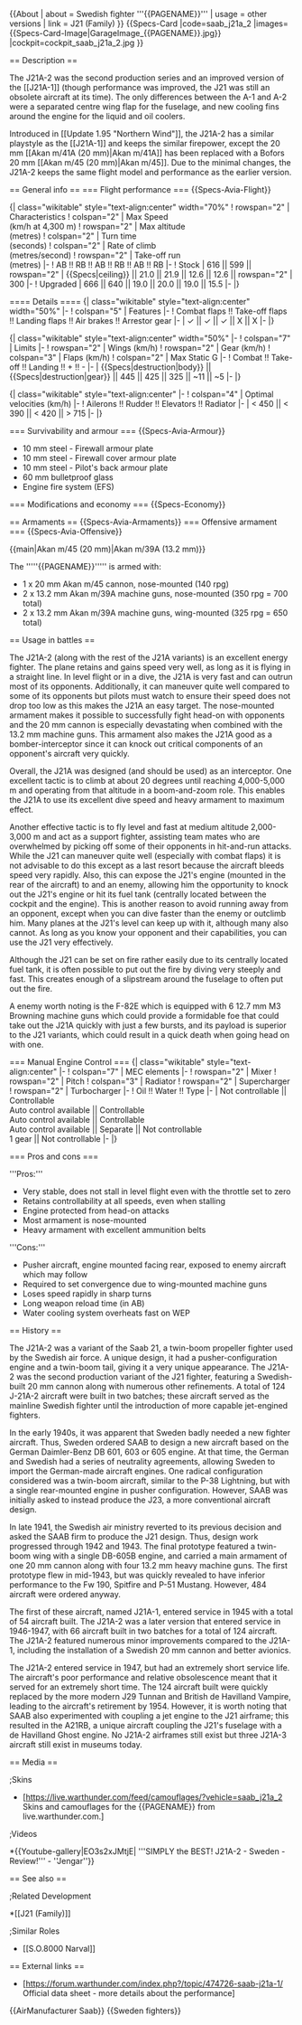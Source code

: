 {{About
| about = Swedish fighter '''{{PAGENAME}}'''
| usage = other versions
| link = J21 (Family)
}}
{{Specs-Card
|code=saab_j21a_2
|images={{Specs-Card-Image|GarageImage_{{PAGENAME}}.jpg}}
|cockpit=cockpit_saab_j21a_2.jpg
}}

== Description ==
<!-- ''In the description, the first part should be about the history of and the creation and combat usage of the aircraft, as well as its key features. In the second part, tell the reader about the aircraft in the game. Insert a screenshot of the vehicle, so that if the novice player does not remember the vehicle by name, he will immediately understand what kind of vehicle the article is talking about.'' -->
The J21A-2 was the second production series and an improved version of the [[J21A-1]] (though performance was improved, the J21 was still an obsolete aircraft at its time). The only differences between the A-1 and A-2 were a separated centre wing flap for the fuselage, and new cooling fins around the engine for the liquid and oil coolers.

Introduced in [[Update 1.95 "Northern Wind"]], the J21A-2 has a similar playstyle as the [[J21A-1]] and keeps the similar firepower, except the 20 mm [[Akan m/41A (20 mm)|Akan m/41A]] has been replaced with a Bofors 20 mm [[Akan m/45 (20 mm)|Akan m/45]]. Due to the minimal changes, the J21A-2 keeps the same flight model and performance as the earlier version.

== General info ==
=== Flight performance ===
{{Specs-Avia-Flight}}
<!-- ''Describe how the aircraft behaves in the air. Speed, manoeuvrability, acceleration and allowable loads - these are the most important characteristics of the vehicle.'' -->

{| class="wikitable" style="text-align:center" width="70%"
! rowspan="2" | Characteristics
! colspan="2" | Max Speed<br>(km/h at 4,300 m)
! rowspan="2" | Max altitude<br>(metres)
! colspan="2" | Turn time<br>(seconds)
! colspan="2" | Rate of climb<br>(metres/second)
! rowspan="2" | Take-off run<br>(metres)
|-
! AB !! RB !! AB !! RB !! AB !! RB
|-
! Stock
| 616 || 599 || rowspan="2" | {{Specs|ceiling}} || 21.0 || 21.9 || 12.6 || 12.6 || rowspan="2" | 300
|-
! Upgraded
| 666 || 640 || 19.0 || 20.0 || 19.0 || 15.5
|-
|}

==== Details ====
{| class="wikitable" style="text-align:center" width="50%"
|-
! colspan="5" | Features
|-
! Combat flaps !! Take-off flaps !! Landing flaps !! Air brakes !! Arrestor gear
|-
| ✓ || ✓ || ✓ || X || X     <!-- ✓ -->
|-
|}

{| class="wikitable" style="text-align:center" width="50%"
|-
! colspan="7" | Limits
|-
! rowspan="2" | Wings (km/h)
! rowspan="2" | Gear (km/h)
! colspan="3" | Flaps (km/h)
! colspan="2" | Max Static G
|-
! Combat !! Take-off !! Landing !! + !! -
|-
| {{Specs|destruction|body}} || {{Specs|destruction|gear}} || 445 || 425 || 325 || ~11 || ~5
|-
|}

{| class="wikitable" style="text-align:center"
|-
! colspan="4" | Optimal velocities (km/h)
|-
! Ailerons !! Rudder !! Elevators !! Radiator
|-
| < 450 || < 390 || < 420 || > 715
|-
|}

=== Survivability and armour ===
{{Specs-Avia-Armour}}
<!-- ''Examine the survivability of the aircraft. Note how vulnerable the structure is and how secure the pilot is, whether the fuel tanks are armoured, etc. Describe the armour, if there is any, and also mention the vulnerability of other critical aircraft systems.'' -->

* 10 mm steel - Firewall armour plate
* 10 mm steel - Firewall cover armour plate
* 10 mm steel - Pilot's back armour plate
* 60 mm bulletproof glass
* Engine fire system (EFS)

=== Modifications and economy ===
{{Specs-Economy}}

== Armaments ==
{{Specs-Avia-Armaments}}
=== Offensive armament ===
{{Specs-Avia-Offensive}}
<!-- ''Describe the offensive armament of the aircraft, if any. Describe how effective the cannons and machine guns are in a battle, and also what belts or drums are better to use. If there is no offensive weaponry, delete this subsection.'' -->

{{main|Akan m/45 (20 mm)|Akan m/39A (13.2 mm)}}

The '''''{{PAGENAME}}''''' is armed with:

* 1 x 20 mm Akan m/45 cannon, nose-mounted (140 rpg)
* 2 x 13.2 mm Akan m/39A machine guns, nose-mounted (350 rpg = 700 total)
* 2 x 13.2 mm Akan m/39A machine guns, wing-mounted (325 rpg = 650 total)

== Usage in battles ==
<!-- ''Describe the tactics of playing in the aircraft, the features of using aircraft in a team and advice on tactics. Refrain from creating a "guide" - do not impose a single point of view, but instead, give the reader food for thought. Examine the most dangerous enemies and give recommendations on fighting them. If necessary, note the specifics of the game in different modes (AB, RB, SB).'' -->

The J21A-2 (along with the rest of the J21A variants) is an excellent energy fighter. The plane retains and gains speed very well, as long as it is flying in a straight line. In level flight or in a dive, the J21A is very fast and can outrun most of its opponents. Additionally, it can maneuver quite well compared to some of its opponents but pilots must watch to ensure their speed does not drop too low as this makes the J21A an easy target. The nose-mounted armament makes it possible to successfully fight head-on with opponents and the 20 mm cannon is especially devastating when combined with the 13.2 mm machine guns. This armament also makes the J21A good as a bomber-interceptor since it can knock out critical components of an opponent's aircraft very quickly.

Overall, the J21A was designed (and should be used) as an interceptor. One excellent tactic is to climb at about 20 degrees until reaching 4,000-5,000 m and operating from that altitude in a boom-and-zoom role. This enables the J21A to use its excellent dive speed and heavy armament to maximum effect.

Another effective tactic is to fly level and fast at medium altitude 2,000-3,000 m and act as a support fighter, assisting team mates who are overwhelmed by picking off some of their opponents in hit-and-run attacks. While the J21 can maneuver quite well (especially with combat flaps) it is not advisable to do this except as a last resort because the aircraft bleeds speed very rapidly. Also, this can expose the J21's engine (mounted in the rear of the aircraft) to and an enemy, allowing him the opportunity to knock out the J21's engine or hit its fuel tank (centrally located between the cockpit and the engine). This is another reason to avoid running away from an opponent, except when you can dive faster than the enemy or outclimb him. Many planes at the J21's level can keep up with it, although many also cannot. As long as you know your opponent and their capabilities, you can use the J21 very effectively.

Although the J21 can be set on fire rather easily due to its centrally located fuel tank, it is often possible to put out the fire by diving very steeply and fast. This creates enough of a slipstream around the fuselage to often put out the fire.

A enemy worth noting is the F-82E which is equipped with 6 12.7 mm M3 Browning machine guns which could provide a formidable foe that could take out the J21A quickly with just a few bursts, and its payload is superior to the J21 variants, which could result in a quick death when going head on with one. 

=== Manual Engine Control ===
{| class="wikitable" style="text-align:center"
|-
! colspan="7" | MEC elements
|-
! rowspan="2" | Mixer
! rowspan="2" | Pitch
! colspan="3" | Radiator
! rowspan="2" | Supercharger
! rowspan="2" | Turbocharger
|-
! Oil !! Water !! Type
|-
| Not controllable || Controllable<br>Auto control available || Controllable<br>Auto control available || Controllable<br>Auto control available || Separate || Not controllable<br>1 gear || Not controllable
|-
|}

=== Pros and cons ===
<!-- ''Summarise and briefly evaluate the vehicle in terms of its characteristics and combat effectiveness. Mark its pros and cons in the bulleted list. Try not to use more than 6 points for each of the characteristics. Avoid using categorical definitions such as "bad", "good" and the like - use substitutions with softer forms such as "inadequate" and "effective".'' -->

'''Pros:'''

* Very stable, does not stall in level flight even with the throttle set to zero
* Retains controllability at all speeds, even when stalling
* Engine protected from head-on attacks
* Most armament is nose-mounted
* Heavy armament with excellent ammunition belts

'''Cons:'''

* Pusher aircraft, engine mounted facing rear, exposed to enemy aircraft which may follow
* Required to set convergence due to wing-mounted machine guns
* Loses speed rapidly in sharp turns
* Long weapon reload time (in AB)
* Water cooling system overheats fast on WEP

== History ==
<!-- ''Describe the history of the creation and combat usage of the aircraft in more detail than in the introduction. If the historical reference turns out to be too long, take it to a separate article, taking a link to the article about the vehicle and adding a block "/History" (example: <nowiki>https://wiki.warthunder.com/(Vehicle-name)/History</nowiki>) and add a link to it here using the <code>main</code> template. Be sure to reference text and sources by using <code><nowiki><ref></ref></nowiki></code>, as well as adding them at the end of the article with <code><nowiki><references /></nowiki></code>. This section may also include the vehicle's dev blog entry (if applicable) and the in-game encyclopedia description (under <code><nowiki>=== In-game description ===</nowiki></code>, also if applicable).'' -->
The J21A-2 was a variant of the Saab 21, a twin-boom propeller fighter used by the Swedish air force. A unique design, it had a pusher-configuration engine and a twin-boom tail, giving it a very unique appearance. The J21A-2 was the second production variant of the J21 fighter, featuring a Swedish-built 20 mm cannon along with numerous other refinements. A total of 124 J-21A-2 aircraft were built in two batches; these aircraft served as the mainline Swedish fighter until the introduction of more capable jet-engined fighters.

In the early 1940s, it was apparent that Sweden badly needed a new fighter aircraft. Thus, Sweden ordered SAAB to design a new aircraft based on the German Daimler-Benz DB 601, 603 or 605 engine. At that time, the German and Swedish had a series of neutrality agreements, allowing Sweden to import the German-made aircraft engines. One radical configuration considered was a twin-boom aircraft, similar to the P-38 Lightning, but with a single rear-mounted engine in pusher configuration. However, SAAB was initially asked to instead produce the J23, a more conventional aircraft design.

In late 1941, the Swedish air ministry reverted to its previous decision and asked the SAAB firm to produce the J21 design. Thus, design work progressed through 1942 and 1943. The final prototype featured a twin-boom wing with a single DB-605B engine, and carried a main armament of one 20 mm cannon along with four 13.2 mm heavy machine guns. The first prototype flew in mid-1943, but was quickly revealed to have inferior performance to the Fw 190, Spitfire and P-51 Mustang. However, 484 aircraft were ordered anyway.

The first of these aircraft, named J21A-1, entered service in 1945 with a total of 54 aircraft built. The J21A-2 was a later version that entered service in 1946-1947, with 66 aircraft built in two batches for a total of 124 aircraft. The J21A-2 featured numerous minor improvements compared to the J21A-1, including the installation of a Swedish 20 mm cannon and better avionics.

The J21A-2 entered service in 1947, but had an extremely short service life. The aircraft's poor performance and relative obsolescence meant that it served for an extremely short time. The 124 aircraft built were quickly replaced by the more modern J29 Tunnan and British de Havilland Vampire, leading to the aircraft's retirement by 1954. However, it is worth noting that SAAB also experimented with coupling a jet engine to the J21 airframe; this resulted in the A21RB, a unique aircraft coupling the J21's fuselage with a de Havilland Ghost engine. No J21A-2 airframes still exist but three J21A-3 aircraft still exist in museums today.

== Media ==
<!-- ''Excellent additions to the article would be video guides, screenshots from the game, and photos.'' -->

;Skins

* [https://live.warthunder.com/feed/camouflages/?vehicle=saab_j21a_2 Skins and camouflages for the {{PAGENAME}} from live.warthunder.com.]

;Videos

*{{Youtube-gallery|EO3s2xJMtjE| '''SIMPLY the BEST! J21A-2 - Sweden - Review!'''  - ''Jengar''}}

== See also ==
<!-- ''Links to the articles on the War Thunder Wiki that you think will be useful for the reader, for example:''
* ''reference to the series of the aircraft;''
* ''links to approximate analogues of other nations and research trees.'' -->

;Related Development

*[[J21 (Family)]]

;Similar Roles

* [[S.O.8000 Narval]]

== External links ==
<!-- ''Paste links to sources and external resources, such as:''
* ''topic on the official game forum;''
* ''other literature.'' -->

* [https://forum.warthunder.com/index.php?/topic/474726-saab-j21a-1/ Official data sheet - more details about the performance]

{{AirManufacturer Saab}}
{{Sweden fighters}}